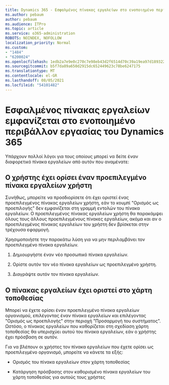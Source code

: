 ```yaml
---
title: Dynamics 365 - Εσφαλμένος πίνακας εργαλείων στο ενοποιημένο περιβάλλον εργασίας του Dynamics 365
ms.author: pebaum
author: pebaum
ms.audience: ITPro
ms.topic: article
ms.service: o365-administration
ROBOTS: NOINDEX, NOFOLLOW
localization_priority: Normal
ms.custom:
- "1484"
- "6200024"
ms.openlocfilehash: 1edb2a7e9e0c270c7e98eb43d2f6514d70c39a19ea97d189322ca387b6842a18
ms.sourcegitcommit: b5f7da89a650d2915dc652449623c78be6247175
ms.translationtype: MT
ms.contentlocale: el-GR
ms.lasthandoff: 08/05/2021
ms.locfileid: "54101482"
---
```

# <a name="wrong-dashboard-shows-in-dynamics-365-unified-interface"></a>Εσφαλμένος πίνακας εργαλείων εμφανίζεται στο ενοποιημένο περιβάλλον εργασίας του Dynamics 365

Υπάρχουν πολλοί λόγοι για τους οποίους μπορεί να δείτε έναν διαφορετικό πίνακα εργαλείων από αυτόν που αναμένατε:

## <a name="the-user-has-set-a-user-default-dashboard"></a>Ο χρήστης έχει ορίσει έναν προεπιλεγμένο πίνακα εργαλείων χρήστη 

Συνήθως, μπορείτε να προσδιορίσετε ότι έχει  οριστεί ένας προεπιλεγμένος πίνακας εργαλείων χρήστη, εάν το κουμπί "Ορισμός ως προεπιλογής" δεν εμφανίζεται στη γραμμή εντολών του πίνακα εργαλείων. Ο προεπιλεγμένος πίνακας εργαλείων χρήστη θα παρακάμψει όλους τους άλλους προεπιλεγμένους πίνακες εργαλείων, ακόμα και αν ο προεπιλεγμένος πίνακας εργαλείων του χρήστη δεν βρίσκεται στην τρέχουσα εφαρμογή.

Χρησιμοποιήστε την παρακάτω λύση για να μην περιλαμβάνει τον προεπιλεγμένο πίνακα εργαλείων.

1. Δημιουργήστε έναν νέο προσωπικό πίνακα εργαλείων.

2. Ορίστε αυτόν τον νέο πίνακα εργαλείων ως προεπιλεγμένο χρήστη.

3. Διαγράψτε αυτόν τον πίνακα εργαλείων.

## <a name="the-dashboard-is-set-in-the-sitemap"></a>Ο πίνακας εργαλείων έχει οριστεί στο χάρτη τοποθεσίας

Μπορεί να έχετε ορίσει έναν προεπιλεγμένο πίνακα εργαλείων οργανισμού, επιλέγοντας έναν πίνακα εργαλείων και επιλέγοντας "Ορισμός ως προεπιλογής" στην περιοχή "Προσαρμογή του συστήματος". Ωστόσο, ο πίνακας εργαλείων που καθορίζεται στη σχεδίαση χάρτη τοποθεσίας θα υπερισχύει αυτού του πίνακα εργαλείων, εάν ο χρήστης έχει πρόσβαση σε αυτόν.

Για να βλέπουν οι χρήστες τον πίνακα εργαλείων που έχετε ορίσει ως προεπιλεγμένο οργανισμό, μπορείτε να κάνετε τα εξής:

* Ορισμός του πίνακα εργαλείων στον χάρτη τοποθεσίας

* Κατάργηση πρόσβασης στον καθορισμένο πίνακα εργαλείων του χάρτη τοποθεσίας για αυτούς τους χρήστες
